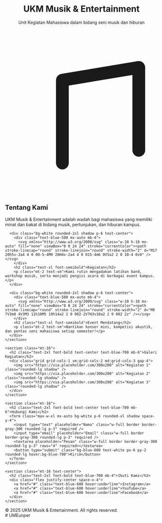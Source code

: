 <!DOCTYPE html>
<html lang="id">
<head>
  <meta charset="UTF-8" />
  <meta name="viewport" content="width=device-width, initial-scale=1.0" />
  <title>UKM Musik & Entertainment</title>
  <script src="https://cdn.tailwindcss.com"></script>
  <link rel="stylesheet" href="https://unpkg.com/lucide-static/icons.css">
</head>
<body class="bg-gray-100 text-gray-800">
  <header class="text-center py-10 bg-white shadow">
    <h1 class="text-4xl font-bold text-blue-700">UKM Musik & Entertainment</h1>
    <p class="text-lg text-gray-600 mt-2">Unit Kegiatan Mahasiswa dalam bidang seni musik dan hiburan</p>
  </header>

  <main class="p-6 max-w-6xl mx-auto">
    <section class="grid md:grid-cols-3 gap-6">
      <div class="bg-white rounded-2xl shadow p-6 text-center">
        <div class="text-blue-500 mx-auto mb-4">
          <svg xmlns="http://www.w3.org/2000/svg" class="w-10 h-10 mx-auto" fill="none" viewBox="0 0 24 24" stroke="currentColor"><path stroke-linecap="round" stroke-linejoin="round" stroke-width="2" d="M9 19V6l12-2v13" /></svg>
        </div>
        <h2 class="text-xl font-semibold">Tentang Kami</h2>
        <p class="mt-2 text-sm">UKM Musik & Entertainment adalah wadah bagi mahasiswa yang memiliki minat dan bakat di bidang musik, pertunjukan, dan hiburan kampus.</p>
      </div>

      <div class="bg-white rounded-2xl shadow p-6 text-center">
        <div class="text-blue-500 mx-auto mb-4">
          <svg xmlns="http://www.w3.org/2000/svg" class="w-10 h-10 mx-auto" fill="none" viewBox="0 0 24 24" stroke="currentColor"><path stroke-linecap="round" stroke-linejoin="round" stroke-width="2" d="M17 20h5v-2a4 4 0 00-5-4M9 20H4v-2a4 4 0 015-4m6 0V5a2 2 0 10-4 0v9" /></svg>
        </div>
        <h2 class="text-xl font-semibold">Kegiatan</h2>
        <p class="mt-2 text-sm">Kami rutin mengadakan latihan band, workshop musik, serta menjadi pengisi acara di berbagai event kampus.</p>
      </div>

      <div class="bg-white rounded-2xl shadow p-6 text-center">
        <div class="text-blue-500 mx-auto mb-4">
          <svg xmlns="http://www.w3.org/2000/svg" class="w-10 h-10 mx-auto" fill="none" viewBox="0 0 24 24" stroke="currentColor"><path stroke-linecap="round" stroke-linejoin="round" stroke-width="2" d="M8 7V3m8 4V3M3 11h18M5 19h14a2 2 0 002-2V7H3v10a2 2 0 002 2z" /></svg>
        </div>
        <h2 class="text-xl font-semibold">Event Mendatang</h2>
        <p class="mt-2 text-sm">Nantikan konser mini, kompetisi akustik, dan pentas seni mahasiswa setiap semester!</p>
      </div>
    </section>

    <section class="mt-16">
      <h2 class="text-2xl font-bold text-center text-blue-700 mb-6">Galeri Kegiatan</h2>
      <div class="grid grid-cols-1 sm:grid-cols-2 md:grid-cols-3 gap-4">
        <img src="https://via.placeholder.com/300x200" alt="Kegiatan 1" class="rounded-lg shadow" />
        <img src="https://via.placeholder.com/300x200" alt="Kegiatan 2" class="rounded-lg shadow" />
        <img src="https://via.placeholder.com/300x200" alt="Kegiatan 3" class="rounded-lg shadow" />
      </div>
    </section>

    <section class="mt-16">
      <h2 class="text-2xl font-bold text-center text-blue-700 mb-6">Hubungi Kami</h2>
      <form class="max-w-xl mx-auto bg-white p-6 rounded-xl shadow space-y-4">
        <input type="text" placeholder="Nama" class="w-full border border-gray-300 rounded-lg p-3" required />
        <input type="email" placeholder="Email" class="w-full border border-gray-300 rounded-lg p-3" required />
        <textarea placeholder="Pesan" class="w-full border border-gray-300 rounded-lg p-3" rows="4" required></textarea>
        <button type="submit" class="bg-blue-600 text-white px-6 py-2 rounded-lg hover:bg-blue-700">Kirim</button>
      </form>
    </section>

    <section class="mt-16 text-center">
      <h2 class="text-2xl font-bold text-blue-700 mb-4">Ikuti Kami</h2>
      <div class="flex justify-center space-x-4">
        <a href="#" class="text-blue-600 hover:underline">Instagram</a>
        <a href="#" class="text-blue-600 hover:underline">YouTube</a>
        <a href="#" class="text-blue-600 hover:underline">Facebook</a>
      </div>
    </section>
  </main>

  <footer class="mt-16 text-center text-gray-500 text-sm py-6">
    &copy; 2025 UKM Musik & Entertainment. All rights reserved.
  </footer>
</body>
</html>
# UMEunper
